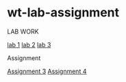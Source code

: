 # wt-lab-assignment

 
LAB WORK

[lab 1](https://github.com/ZamMar15/wt-lab-assignment/tree/main/lab/LAB1)
[lab 2](https://github.com/ZamMar15/wt-lab-assignment/tree/main/lab/lab%202)
[lab 3](https://github.com/ZamMar15/wt-lab-assignment/tree/main/lab/lab%203)

Assignment 

[Assignment 3](https://github.com/ZamMar15/wt-lab-assignment/tree/main/Assignment/Assignment%203)
[Assignment 4](https://github.com/ZamMar15/wt-lab-assignment/tree/master/Assignment/Assignment%204)


